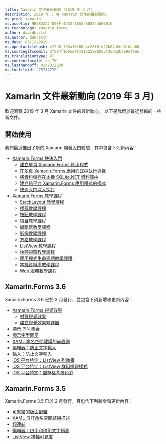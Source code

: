 ```yaml
---
title: Xamarin 文件最新動向 (2019 年 3 月)
description: 2019 年 3 月 Xamarin 文件的最新動向。
ms.prod: xamarin
ms.assetid: 9B383AA7-D9EF-4DD2-AB53-6082446B6016
ms.technology: xamarin-forms
author: davidbritch
ms.author: dabritch
ms.date: 03/12/2019
ms.openlocfilehash: e12d0ff68a10c68c4c28f6fd22b84a2ec6f0aa00
ms.sourcegitcommit: 3f0e4f10e5def19122588bb05f26ab2baa9df6eb
ms.translationtype: HT
ms.contentlocale: zh-TW
ms.lasthandoff: 01/23/2020
ms.locfileid: "75717270"
---
```

# <a name="xamarin-docs-whats-new-march-2019"></a>Xamarin 文件最新動向 (2019 年 3 月)

歡迎瀏覽 2019 年 3 月 Xamarin 文件的最新動向。 以下是我們於最近發佈的一些新文件。

## <a name="get-started"></a>開始使用

我們最近推出了新的 Xamarin 開發[入門](~/get-started/index.yml)體驗，其中包含下列新內容：

- [Xamarin.Forms 快速入門](~/get-started/quickstarts/index.md)
  - [建立單頁 Xamarin.Forms 應用程式](~/get-started/quickstarts/single-page.md)
  - [在多頁 Xamarin.Forms 應用程式中執行導覽](~/get-started/quickstarts/multi-page.md)
  - [將資料儲存在本機 SQLite.NET 資料庫中](~/get-started/quickstarts/database.md)
  - [建立跨平台 Xamarin.Forms 應用程式的樣式](~/get-started/quickstarts/styling.md)
  - [快速入門深入探討](~/get-started/quickstarts/deepdive.md)
- [Xamarin.Forms 教學課程](~/get-started/tutorials/index.yml)
  - [StackLayout 教學課程](~/get-started/tutorials/stacklayout/index.yml)
  - [標籤教學課程](~/get-started/tutorials/label/index.yml)
  - [按鈕教學課程](~/get-started/tutorials/button/index.yml)
  - [項目教學課程](~/get-started/tutorials/entry/index.yml)
  - [編輯器教學課程](~/get-started/tutorials/editor/index.yml)
  - [影像教學課程](~/get-started/tutorials/image/index.yml)
  - [方格教學課程](~/get-started/tutorials/grid/index.yml)
  - [ListView 教學課程](~/get-started/tutorials/listview/index.yml)
  - [快顯視窗教學課程](~/get-started/tutorials/pop-ups/index.yml)
  - [應用程式生命週期教學課程](~/get-started/tutorials/app-lifecycle/index.yml)
  - [本機資料庫教學課程](~/get-started/tutorials/local-database/index.yml)
  - [Web 服務教學課程](~/get-started/tutorials/web-service/index.yml)

## <a name="xamarinforms-36"></a>Xamarin.Forms 3.6

Xamarin.Forms 3.6 已於 3 月發行，並包含下列新增和更新內容：

- [Xamarin.Forms 視覺效果](~/xamarin-forms/user-interface/visual/index.md)
  - [材質視覺效果](~/xamarin-forms/user-interface/visual/material-visual.md)
  - [建立視覺效果轉譯器](~/xamarin-forms/user-interface/visual/create.md)
- [顯示 PIN 集合](~/xamarin-forms/user-interface/map/pins.md#display-a-pin-collection)
- [顯示字型圖示](~/xamarin-forms/user-interface/text/fonts.md#display-font-icons)
- [XAML 命名空間建議的前置詞](~/xamarin-forms/xaml/custom-prefix.md)
- [編輯器：防止文字輸入](~/xamarin-forms/user-interface/text/editor.md#preventing-text-entry)
- [輸入：防止文字輸入](~/xamarin-forms/user-interface/text/entry.md#preventing-text-entry)
- [iOS 平台特定：ListView 列動畫](~/xamarin-forms/platform/ios/listview-row-animations.md)
- [iOS 平台特定：ListView 群組標題樣式](~/xamarin-forms/platform/ios/listview-group-header-style.md)
- [iOS 平台特定：儲存格背景色彩](~/xamarin-forms/platform/ios/cell-background-color.md)

## <a name="xamarinforms-35"></a>Xamarin.Forms 3.5

Xamarin.Forms 3.5 已於 2 月發行，且包含下列新增和更新內容：

- [可繫結的版面配置](~/xamarin-forms/user-interface/layouts/bindable-layouts.md)
- [XAML 自訂命名空間結構描述](~/xamarin-forms/xaml/custom-namespace-schemas.md)
- [超連結](~/xamarin-forms/user-interface/text/label.md#hyperlinks)
- [編輯器：啟用和停用文字預測](~/xamarin-forms/user-interface/text/editor.md#enabling-and-disabling-text-prediction)
- [ListView 捲軸可見度](~/xamarin-forms/user-interface/listview/customizing-list-appearance.md#scrollbar-visibility)
